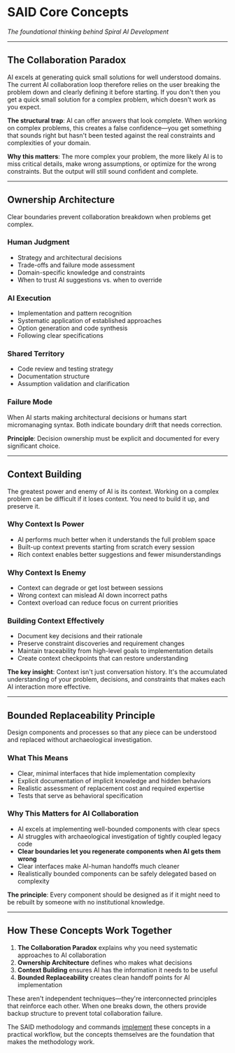# SAID Core Concepts

_The foundational thinking behind Spiral AI Development_

---

## The Collaboration Paradox

AI excels at generating quick small solutions for well understood domains. The current AI collaboration loop therefore relies on the user breaking the problem down and clearly defining it before starting. If you don't then you get a quick small solution for a complex problem, which doesn't work as you expect.

**The structural trap**: AI can offer answers that look complete. When working on complex problems, this creates a false confidence—you get something that sounds right but hasn't been tested against the real constraints and complexities of your domain.

**Why this matters**: The more complex your problem, the more likely AI is to miss critical details, make wrong assumptions, or optimize for the wrong constraints. But the output will still sound confident and complete.

---

## Ownership Architecture

Clear boundaries prevent collaboration breakdown when problems get complex.

### Human Judgment
- Strategy and architectural decisions
- Trade-offs and failure mode assessment
- Domain-specific knowledge and constraints
- When to trust AI suggestions vs. when to override

### AI Execution
- Implementation and pattern recognition
- Systematic application of established approaches
- Option generation and code synthesis
- Following clear specifications

### Shared Territory
- Code review and testing strategy
- Documentation structure
- Assumption validation and clarification

### Failure Mode
When AI starts making architectural decisions or humans start micromanaging syntax. Both indicate boundary drift that needs correction.

**Principle**: Decision ownership must be explicit and documented for every significant choice.

---

## Context Building

The greatest power and enemy of AI is its context. Working on a complex problem can be difficult if it loses context. You need to build it up, and preserve it.

### Why Context Is Power
- AI performs much better when it understands the full problem space
- Built-up context prevents starting from scratch every session
- Rich context enables better suggestions and fewer misunderstandings

### Why Context Is Enemy
- Context can degrade or get lost between sessions
- Wrong context can mislead AI down incorrect paths
- Context overload can reduce focus on current priorities

### Building Context Effectively
- Document key decisions and their rationale
- Preserve constraint discoveries and requirement changes
- Maintain traceability from high-level goals to implementation details
- Create context checkpoints that can restore understanding

**The key insight**: Context isn't just conversation history. It's the accumulated understanding of your problem, decisions, and constraints that makes each AI interaction more effective.

---

## Bounded Replaceability Principle

Design components and processes so that any piece can be understood and replaced without archaeological investigation.

### What This Means
- Clear, minimal interfaces that hide implementation complexity
- Explicit documentation of implicit knowledge and hidden behaviors
- Realistic assessment of replacement cost and required expertise
- Tests that serve as behavioral specification

### Why This Matters for AI Collaboration
- AI excels at implementing well-bounded components with clear specs
- AI struggles with archaeological investigation of tightly coupled legacy code
- **Clear boundaries let you regenerate components when AI gets them wrong**
- Clear interfaces make AI-human handoffs much cleaner
- Realistically bounded components can be safely delegated based on complexity

**The principle**: Every component should be designed as if it might need to be rebuilt by someone with no institutional knowledge.

---

## How These Concepts Work Together

1. **The Collaboration Paradox** explains why you need systematic approaches to AI collaboration
2. **Ownership Architecture** defines who makes what decisions
3. **Context Building** ensures AI has the information it needs to be useful
4. **Bounded Replaceability** creates clean handoff points for AI implementation

These aren't independent techniques—they're interconnected principles that reinforce each other. When one breaks down, the others provide backup structure to prevent total collaboration failure.

The SAID methodology and commands [implement](/docs/SAID/philosophy/implementation-guide.md) these concepts in a practical workflow, but the concepts themselves are the foundation that makes the methodology work.